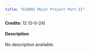 ```yaml
---
title: "ELD881 Major Project Part-II"
---
```

**Credits:** 12 (0-0-24)

#### Description
No description available.